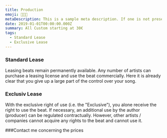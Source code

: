```yaml
---
title: Production
emoji: 👨🏼‍🎨
metaDescription: This is a sample meta description. If one is not present in your page/project's front matter, the default metadata.desciption will be used instead.
date: 2019-01-01T00:00:00.000Z
summary: All Custom starting at 30€
tags:
  - Standard Lease
  - Exclusive Lease
---
```


### Standard Lease

Leasing beats remain permanently available. Any number of artists can purchase a leasing license and use the beat commercially. Here it is already clear that you give up a large part of the control over your song. 

### Exclusiv Lease

With the exclusive right of use (i.e. the "Exclusive"), you alone receive the right to use the beat. If necessary, an additional use by the author (producer) can be regulated contractually. However, other artists / companies cannot acquire any rights to the beat and cannot use it. 

###Contact me concerning the prices
